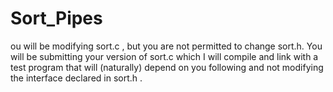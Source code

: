 # Sort_Pipes
ou will be modifying sort.c , but you are not permitted to change sort.h.  You will be submitting your version of sort.c which I will compile and link with a test program that will (naturally) depend on you following and not modifying the interface declared in sort.h .
